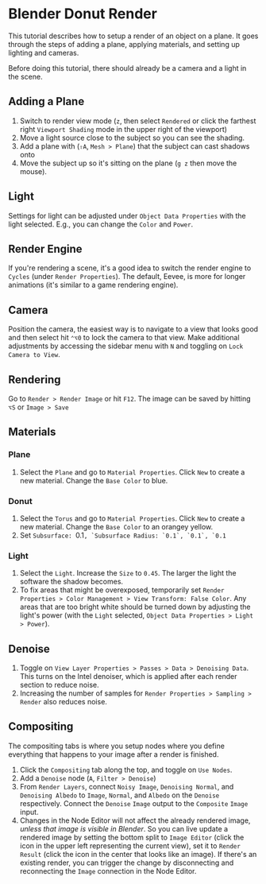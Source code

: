 # Blender Donut Render

This tutorial describes how to setup a render of an object on a plane. It goes through the steps of adding a plane, applying materials, and setting up lighting and cameras.

Before doing this tutorial, there should already be a camera and a light in the scene.

## Adding a Plane

1. Switch to render view mode (`z`, then select `Rendered` or click the farthest right `Viewport Shading` mode in the upper right of the viewport)
2. Move a light source close to the subject so you can see the shading.
3. Add a plane with (`⇧A`, `Mesh > Plane`) that the subject can cast shadows onto
4. Move the subject up so it's sitting on the plane (`g z` then move the mouse).

## Light

Settings for light can be adjusted under `Object Data Properties` with the light selected. E.g., you can change the `Color` and `Power`.

## Render Engine

If you're rendering a scene, it's a good idea to switch the render engine to `Cycles` (under `Render Properties`). The default, Eevee, is more for longer animations (it's similar to a game rendering engine).

## Camera

Position the camera, the easiest way is to navigate to a view that looks good and then select hit `⌃⌥0` to lock the camera to that view. Make additional adjustments by accessing the sidebar menu with `N` and toggling on `Lock Camera to View`.

## Rendering

Go to `Render > Render Image` or hit `F12`. The image can be saved by hitting `⌥S` or `Image > Save`

## Materials

### Plane

1. Select the `Plane` and go to `Material Properties`. Click `New` to create a new material. Change the `Base Color` to blue.

### Donut

1. Select the `Torus` and go to `Material Properties`. Click `New` to create a new material. Change the `Base Color` to an orangey yellow.
2. Set `Subsurface: `0.1``, `Subsurface Radius: `0.1`, `0.1`, `0.1``

### Light

1. Select the `Light`. Increase the `Size` to `0.45`. The larger the light the software the shadow becomes.
2. To fix areas that might be overexposed, temporarily set `Render Properties > Color Management > View Transform: False Color`. Any areas that are too bright white should be turned down by adjusting the light's power (with the `Light` selected, `Object Data Properties > Light > Power`).

## Denoise

1. Toggle on `View Layer Properties > Passes > Data > Denoising Data`. This turns on the Intel denoiser, which is applied after each render section to reduce noise.
2. Increasing the number of samples for `Render Properties > Sampling > Render` also reduces noise.

## Compositing

The compositing tabs is where you setup nodes where you define everything that happens to your image after a render is finished.

1. Click the `Compositing` tab along the top, and toggle on `Use Nodes`.
2. Add a `Denoise` node (`A`, `Filter > Denoise`)
3. From `Render Layers`, connect `Noisy Image`, `Denoising Normal`, and `Denoising Albedo` to `Image`, `Normal`, and `Albedo` on the `Denoise` respectively. Connect the `Denoise` `Image` output to the `Composite` `Image` input.
4. Changes in the Node Editor will not affect the already rendered image, *unless that image is visible in Blender*. So you can live update a rendered image by setting the bottom split to `Image Editor` (click the icon in the upper left representing the current view), set it to `Render Result` (click the icon in the center that looks like an image). If there's an existing render, you can trigger the change by disconnecting and reconnecting the `Image` connection in the Node Editor.
